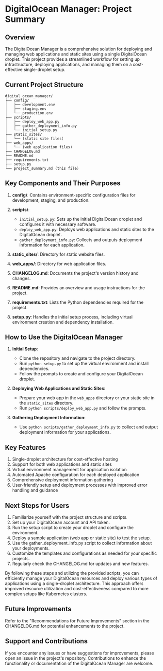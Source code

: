 # DigitalOcean Manager: Project Summary

## Overview

The DigitalOcean Manager is a comprehensive solution for deploying and managing web applications and static sites using a single DigitalOcean droplet. This project provides a streamlined workflow for setting up infrastructure, deploying applications, and managing them on a cost-effective single-droplet setup.

## Current Project Structure

```
digital_ocean_manager/
├── config/
│   ├── development.env
│   ├── staging.env
│   └── production.env
├── scripts/
│   ├── deploy_web_app.py
│   ├── gather_deployment_info.py
│   └── initial_setup.py
├── static_sites/
│   └── (static site files)
├── web_apps/
│   └── (web application files)
├── CHANGELOG.md
├── README.md
├── requirements.txt
├── setup.py
└── project_summary.md (this file)
```

## Key Components and Their Purposes

1. **config/**: Contains environment-specific configuration files for development, staging, and production.

2. **scripts/**:
   - `initial_setup.py`: Sets up the initial DigitalOcean droplet and configures it with necessary software.
   - `deploy_web_app.py`: Deploys web applications and static sites to the DigitalOcean droplet.
   - `gather_deployment_info.py`: Collects and outputs deployment information for each application.

3. **static_sites/**: Directory for static website files.

4. **web_apps/**: Directory for web application files.

5. **CHANGELOG.md**: Documents the project's version history and changes.

6. **README.md**: Provides an overview and usage instructions for the project.

7. **requirements.txt**: Lists the Python dependencies required for the project.

8. **setup.py**: Handles the initial setup process, including virtual environment creation and dependency installation.

## How to Use the DigitalOcean Manager

1. **Initial Setup**:
   - Clone the repository and navigate to the project directory.
   - Run `python setup.py` to set up the virtual environment and install dependencies.
   - Follow the prompts to create and configure your DigitalOcean droplet.

2. **Deploying Web Applications and Static Sites**:
   - Prepare your web app in the `web_apps` directory or your static site in the `static_sites` directory.
   - Run `python scripts/deploy_web_app.py` and follow the prompts.

3. **Gathering Deployment Information**:
   - Use `python scripts/gather_deployment_info.py` to collect and output deployment information for your applications.

## Key Features

1. Single-droplet architecture for cost-effective hosting
2. Support for both web applications and static sites
3. Virtual environment management for application isolation
4. Automated Apache configuration for each deployed application
5. Comprehensive deployment information gathering
6. User-friendly setup and deployment processes with improved error handling and guidance

## Next Steps for Users

1. Familiarize yourself with the project structure and scripts.
2. Set up your DigitalOcean account and API token.
3. Run the setup script to create your droplet and configure the environment.
4. Deploy a sample application (web app or static site) to test the setup.
5. Use the gather_deployment_info.py script to collect information about your deployments.
6. Customize the templates and configurations as needed for your specific projects.
7. Regularly check the CHANGELOG.md for updates and new features.

By following these steps and utilizing the provided scripts, you can efficiently manage your DigitalOcean resources and deploy various types of applications using a single-droplet architecture. This approach offers improved resource utilization and cost-effectiveness compared to more complex setups like Kubernetes clusters.

## Future Improvements

Refer to the "Recommendations for Future Improvements" section in the CHANGELOG.md for potential enhancements to the project.

## Support and Contributions

If you encounter any issues or have suggestions for improvements, please open an issue in the project's repository. Contributions to enhance the functionality or documentation of the DigitalOcean Manager are welcome.